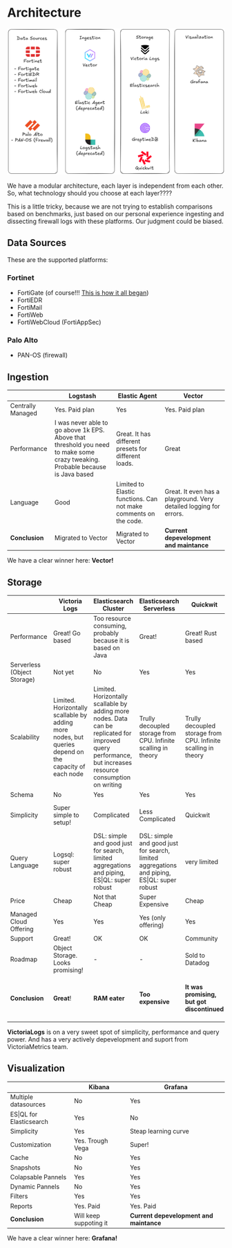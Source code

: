 # Architecture

![Archiecture](assets/architecture.png)

We have a modular architecture, each layer is independent from each other. So, what technology should you choose at each layer????

This is a little tricky, because we are not trying to establish comparisons based on benchmarks, just based on our personal experience ingesting and dissecting firewall logs with these platforms. Our judgment could be biased. 

## Data Sources

These are the supported platforms:

### Fortinet

- FortiGate (of course!!! [This is how it all began](index.md))
- FortiEDR
- FortiMail
- FortiWeb
- FortiWebCloud (FortiAppSec)

### Palo Alto

- PAN-OS (firewall)

## Ingestion

|                   | Logstash          | Elastic Agent     | Vector            |
| ----------------- | ----------------- | ----------------- | ----------------- |
| Centrally Managed | Yes. Paid plan    | Yes               | Yes. Paid plan    |
| Performance       | I was never able to go above 1k EPS. Above that threshold you need to make some crazy tweaking. Probable because is Java based | Great. It has different presets for different loads. | Great |
| Language          | Good              | Limited to Elastic functions. Can not make comments on the code. | Great. It even has a playground. Very detailed logging for errors. |
| **Conclusion**    | Migrated to Vector | Migrated to Vector | **Current depevelopment and maintance** |

We have a clear winner here: **Vector!**

## Storage



|  | **Victoria Logs** | **Elasticsearch Cluster** | **Elasticsearch Serverless** | **Quickwit** | **Loki** | **GreptimeDB** |
|------------|---------------|------------|----------|------------|------------|------------|
| Performance | Great! Go based | Too resource consuming, probably because it is based on Java | Great! | Great! Rust based | Slow. Not indexed | - |
| Serverless (Object Storage) | Not yet | No | Yes | Yes | Yes | Yes |
| Scalability | Limited. Horizontally scallable by adding more nodes, but queries depend on the capacity of each node | Limited. Horizontally scallable by adding more nodes. Data can be replicated for improved query performance, but increases resource consumption on writing | Trully decoupled storage from CPU. Infinite scalling in theory | Trully decoupled storage from CPU. Infinite scalling in theory | Decoupled storage from CPU. Grafana plans on integrating Warpstream into the architecture | - |
| Schema | No | Yes | Yes | Yes | No | Yes |
| Simplicity | Super simple to setup! | Complicated | Less Complicated | Quickwit | Too many components. Comlicated to query | - |
| Query Language | Logsql: super robust | DSL: simple and good just for search, limited aggregations and piping, ES\|QL: super robust  | DSL: simple and good just for search, limited aggregations and piping, ES\|QL: super robust | very limited | LogQL: very complicated, slow adn very limited analytics ... for now | - |
| Price | Cheap | Not that Cheap | Super Expensive | Cheap | Expensive | - |
| Managed Cloud Offering | Yes | Yes | Yes (only offering) | Yes | Yes | Yes |
| Support | Great! | OK | OK | Community | OK | - |
| Roadmap | Object Storage. Looks promising! | - | - | Sold to Datadog | Kafka, analytics. Looks promising! | - |
| **Conclusion** | **Great**! | **RAM eater**  | **Too expensive** | **It was promising, but got discontinued** | **No analytics, very complicated and slow .. for now** | **Want to test it** |

**VictoriaLogs** is on a very sweet spot of simplicity, performance and query power. And has a very actively depevelopment and suport from VictoriaMetrics team.

## Visualization

|                   | Kibana            | Grafana           | 
| ----------------- | ----------------- | ----------------- | 
| Multiple datasources | No | Yes | 
| ES\|QL for Elasticsearch | Yes | No | 
| Simplicity | Yes | Steap learning curve | 
| Customization | Yes. Trough Vega | Super! | 
| Cache | No | Yes | 
| Snapshots | No | Yes | 
| Colapsable Pannels | Yes | Yes |
| Dynamic Pannels | No | Yes | 
| Filters | Yes | Yes | 
| Reports | Yes. Paid | Yes. Paid | 
| **Conclusion**    | Will keep suppoting it | **Current depevelopment and maintance** |

We have a clear winner here: **Grafana!**
